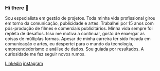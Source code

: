 ### Hi there 👋

Sou especialista em gestão de projetos. Toda minha vida profissional girou em torno da comunicação, publicidade e artes. Trabalhei por 15 anos com pós-produção de filmes e comerciais publicitários. Minha vida sempre foi repleta de desafios. Isso me motiva a continuar, gosto de enxergar as coisas de múltiplas formas.
Apesar de minha carreira ter sido focada em comunicação e artes, eu despertei para o mundo da tecnologia, empreendedorismo e análise de dados. Sou guiada por resultados. A curiosidade me fez seguir novos rumos.



[Linkedin](https://www.linkedin.com/in/naiara-lima-up/)
[instagram](https://www.instagram.com/naiara_fx/)


